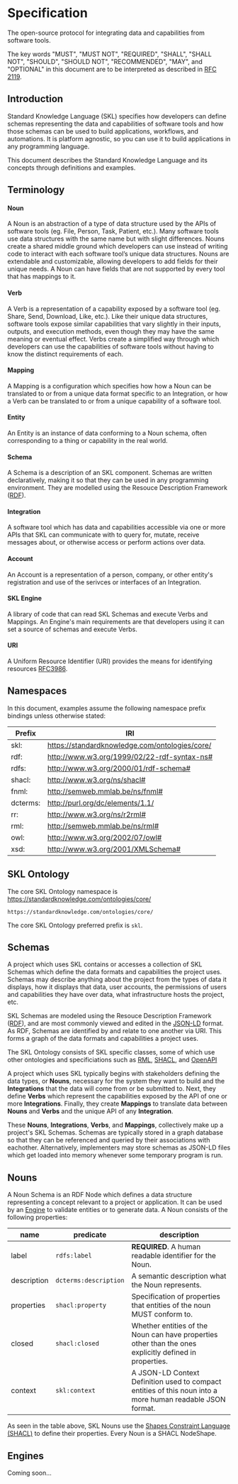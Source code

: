 # Specification

The open-source protocol for integrating data and capabilities from software tools.

The key words "MUST", "MUST NOT", "REQUIRED", "SHALL", "SHALL NOT", "SHOULD", "SHOULD NOT", "RECOMMENDED", "MAY", and "OPTIONAL" in this document are to be interpreted as described in [RFC 2119](https://www.ietf.org/rfc/rfc2119.txt).

## Introduction

Standard Knowledge Language (SKL) specifies how developers can define schemas representing the data and capabilities of software tools and how those schemas can be used to build applications, workflows, and automations. It is platform agnostic, so you can use it to build applications in any programming language. 

This document describes the Standard Knowledge Language and its concepts through definitions and examples.

## Terminology

#### Noun
A Noun is an abstraction of a type of data structure used by the APIs of software tools (eg. File, Person, Task, Patient, etc.). Many software tools use data structures with the same name but with slight differences. Nouns create a shared middle ground which developers can use instead of writing code to interact with each software tool’s unique data structures. Nouns are extendable and customizable, allowing developers to add fields for their unique needs. A Noun can have fields that are not supported by every tool that has mappings to it.

#### Verb
A Verb is a representation of a capability exposed by a software tool (eg. Share, Send, Download, Like, etc.). Like their unique data structures, software tools expose similar capabilities that vary slightly in their inputs, outputs, and execution methods, even though they may have the same meaning or eventual effect. Verbs create a simplified way through which developers can use the capabilities of software tools without having to know the distinct requirements of each.

#### Mapping
A Mapping is a configuration which specifies how how a Noun can be translated to or from a unique data format specific to an Integration, or how a Verb can be translated to or from a unique capability of a software tool.

#### Entity
An Entity is an instance of data conforming to a Noun schema, often corresponding to a thing or capability in the real world.

#### Schema
A Schema is a description of an SKL component. Schemas are written declaratively, making it so that they can be used in any programming environment. They are modelled using the Resouce Description Framework ([RDF](https://en.wikipedia.org/wiki/Resource_Description_Framework)).

#### Integration
A software tool which has data and capabilities accessible via one or more APIs that SKL can communicate with to query for, mutate, receive messages about, or otherwise access or perform actions over data.

#### Account
An Account is a representation of a person, company, or other entity's registration and use of the serivces or interfaces of an Integration. 

#### SKL Engine
A library of code that can read SKL Schemas and execute Verbs and Mappings. An Engine's main requirements are that developers using it can set a source of schemas and execute Verbs.

#### URI
A Uniform Resource Identifier (URI) provides the means for identifying resources [RFC3986](https://datatracker.ietf.org/doc/html/rfc3986).

## Namespaces

In this document, examples assume the following namespace prefix bindings unless otherwise stated:

| Prefix | IRI |
| ---- | ---- |
| skl: | https://standardknowledge.com/ontologies/core/ |
| rdf: | http://www.w3.org/1999/02/22-rdf-syntax-ns# |
| rdfs: | http://www.w3.org/2000/01/rdf-schema# |
| shacl: | http://www.w3.org/ns/shacl# |
| fnml: | http://semweb.mmlab.be/ns/fnml# |
| dcterms: | http://purl.org/dc/elements/1.1/ |
| rr: | http://www.w3.org/ns/r2rml# |
| rml: | http://semweb.mmlab.be/ns/rml# |
| owl: | http://www.w3.org/2002/07/owl# |
| xsd: | http://www.w3.org/2001/XMLSchema# |

## SKL Ontology

The core SKL Ontology namespace is https://standardknowledge.com/ontologies/core/

```
https://standardknowledge.com/ontologies/core/
```

The core SKL Ontology preferred prefix is `skl`.

## Schemas

A project which uses SKL contains or accesses a collection of SKL Schemas which define the data formats and capabilities the project uses. Schemas may describe anything about the project from the types of data it displays, how it displays that data, user accounts, the permissions of users and capabilities they have over data, what infrastructure hosts the project, etc.

SKL Schemas are modeled using the Resouce Description Framework ([RDF](https://en.wikipedia.org/wiki/Resource_Description_Framework)), and are most commonly viewed and edited in the [JSON-LD](https://json-ld.org/) format. As RDF, Schemas are identified by and relate to one another via URI. This forms a graph of the data formats and capabilities a project uses.

The SKL Ontology consists of SKL specific classes, some of which use other ontologies and specificiations such as [RML](https://rml.io/specs/rml/), [SHACL](https://www.w3.org/TR/shacl/), and [OpenAPI](https://spec.openapis.org/oas/v3.1.0)

A project which uses SKL typically begins with stakeholders defining the data types, or **Nouns**, necessary for the system they want to build and the **Integrations** that the data will come from or be submitted to. Next, they define **Verbs** which represent the capabilities exposed by the API of one or more **Integrations**. Finally, they create **Mappings** to translate data between **Nouns** and **Verbs** and the unique API of any **Integration**.

These **Nouns**, **Integrations**, **Verbs**, and **Mappings**, collectively make up a project's SKL Schemas. Schemas are typically stored in a graph database so that they can be referenced and queried by their associations with eachother. Alternatively, implementers may store schemas as JSON-LD files which get loaded into memory whenever some temporary program is run.

## Nouns

A Noun Schema is an RDF Node which defines a data structure representing a concept relevant to a project or application. It can be used by an [Engine](#engines) to validate entities or to generate data. A Noun consists of the following properties:

| name | predicate | description |
| ---- | --------- | ----------- |
| label | `rdfs:label` | **REQUIRED**. A human readable identifier for the Noun. |
| description | `dcterms:description` | A semantic description what the Noun represents. |
| properties | `shacl:property` | Specification of properties that entities of the noun MUST conform to. |
| closed | `shacl:closed` | Whether entities of the Noun can have properties other than the ones explicitly defined in properties. |
| context | `skl:context` | A JSON-LD Context Definition used to compact entities of this noun into a more human readable JSON format. |

As seen in the table above, SKL Nouns use the [Shapes Constraint Language (SHACL)](https://www.w3.org/TR/shacl/) to define their properties. Every Noun is a SHACL NodeShape.



## Engines 

Coming soon...
<!-- - specify schemas either in memory or through URI -->


